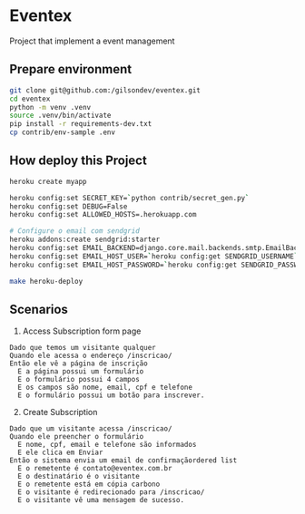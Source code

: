 # Eventex

Project that implement a event management

## Prepare environment

```bash
git clone git@github.com:/gilsondev/eventex.git
cd eventex
python -m venv .venv
source .venv/bin/activate
pip install -r requirements-dev.txt
cp contrib/env-sample .env
```

## How deploy this Project

```bash
heroku create myapp

heroku config:set SECRET_KEY=`python contrib/secret_gen.py`
heroku config:set DEBUG=False
heroku config:set ALLOWED_HOSTS=.herokuapp.com

# Configure o email com sendgrid
heroku addons:create sendgrid:starter
heroku config:set EMAIL_BACKEND=django.core.mail.backends.smtp.EmailBackend
heroku config:set EMAIL_HOST_USER=`heroku config:get SENDGRID_USERNAME`
heroku config:set EMAIL_HOST_PASSWORD=`heroku config:get SENDGRID_PASSWORD`

make heroku-deploy
```

## Scenarios

1. Access Subscription form page

```gherkin
Dado que temos um visitante qualquer
Quando ele acessa o endereço /inscricao/
Então ele vê a página de inscrição
  E a página possui um formulário
  E o formulário possui 4 campos
  E os campos são nome, email, cpf e telefone
  E o formulário possui um botão para inscrever.
```

2. Create Subscription

```gherkin
Dado que um visitante acessa /inscricao/
Quando ele preencher o formulário
  E nome, cpf, email e telefone são informados
  E ele clica em Enviar
Então o sistema envia um email de confirmaçãordered list
  E o remetente é contato@eventex.com.br
  E o destinatário é o visitante
  E o remetente está em cópia carbono
  E o visitante é redirecionado para /inscricao/
  E o visitante vê uma mensagem de sucesso.
```
